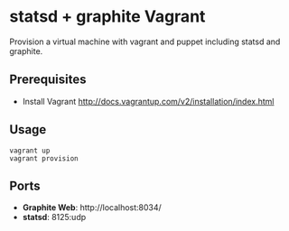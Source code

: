 # statsd + graphite Vagrant #

Provision a virtual machine with vagrant and puppet including statsd and graphite.

## Prerequisites ##
 * Install Vagrant http://docs.vagrantup.com/v2/installation/index.html

## Usage ##

    vagrant up
    vagrant provision 

## Ports ##

  * **Graphite Web**: http://localhost:8034/
  * **statsd**: 8125:udp
  
  
  
